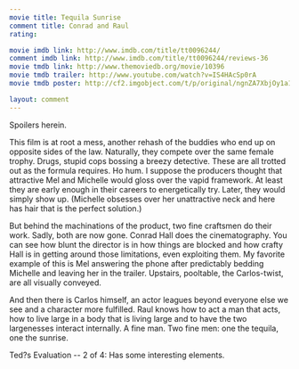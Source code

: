 ```yaml
---
movie title: Tequila Sunrise
comment title: Conrad and Raul
rating: 

movie imdb link: http://www.imdb.com/title/tt0096244/
comment imdb link: http://www.imdb.com/title/tt0096244/reviews-36
movie tmdb link: http://www.themoviedb.org/movie/10396
movie tmdb trailer: http://www.youtube.com/watch?v=IS4HAcSp0rA
movie tmdb poster: http://cf2.imgobject.com/t/p/original/ngnZA7XbjOy1a1KGRVvBLJ6eMv1.jpg

layout: comment
---
```


Spoilers herein.

This film is at root a mess, another rehash of the buddies who end up on opposite sides  of the law. Naturally, they compete over the same female trophy. Drugs, stupid cops  bossing a breezy detective. These are all trotted out as the formula requires. Ho hum. I  suppose the producers thought that attractive Mel and Michelle would gloss over the  vapid framework. At least they are early enough in their careers to energetically try.  Later, they would simply show up. (Michelle obsesses over her unattractive neck and here  has hair that is the perfect solution.)

But behind the machinations of the product, two fine craftsmen do their work. Sadly,  both are now gone. Conrad Hall does the cinematography. You can see how blunt the  director is in how things are blocked and how crafty Hall is in getting around those  limitations, even exploiting them. My favorite example of this is Mel answering the phone  after predictably bedding Michelle and leaving her in the trailer. Upstairs, pooltable, the  Carlos-twist, are all visually conveyed.

And then there is Carlos himself, an actor leagues beyond everyone else we see and a  character more fulfilled. Raul knows how to act a man that acts, how to live large in a  body that is living large and to have the two largenesses interact internally. A fine man.  Two fine men: one the tequila, one the sunrise.

Ted?s Evaluation -- 2 of 4: Has some interesting elements.